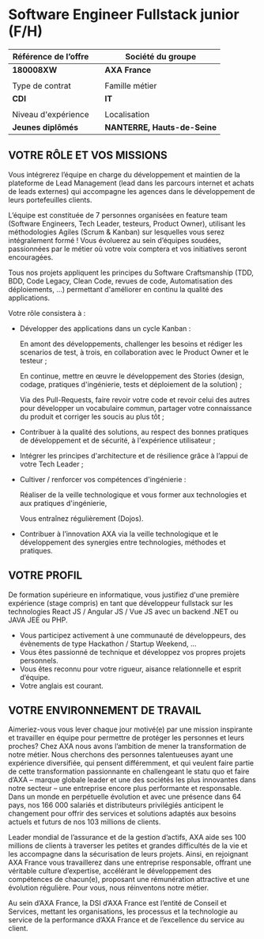 # Software Engineer Fullstack junior (F/H)

| Référence de l’offre |   | Société du groupe        |
|----------------------|---|--------------------------|
| **180008XW**             |   | **AXA France**               |
|                      |   |                          |
| Type de contrat      |   | Famille métier           |
| **CDI**                  |   |**IT**                      |
|                      |   |                          |
| Niveau d'expérience  |   | Localisation             |
| **Jeunes diplômés**      |   | **NANTERRE, Hauts-de-Seine** |



## VOTRE RÔLE ET VOS MISSIONS

Vous intégrerez l’équipe en charge du développement et maintien de la plateforme de Lead Management (lead dans les parcours internet et achats de leads externes) qui accompagne les agences dans le développement de leurs portefeuilles clients.

L’équipe est constituée de 7 personnes organisées en feature team (Software Engineers, Tech Leader, testeurs, Product Owner), utilisant les méthodologies Agiles (Scrum & Kanban) sur lesquelles vous serez intégralement formé ! Vous évoluerez au sein d’équipes soudées, passionnées par le métier où votre voix comptera et vos initiatives seront encouragées.

Tous nos projets appliquent les principes du Software Craftsmanship (TDD, BDD, Code Legacy, Clean Code, revues de code, Automatisation des déploiements, ...) permettant d'améliorer en continu la qualité des applications.

Votre rôle consistera à :

- Développer des applications dans un cycle Kanban :

    En amont des développements, challenger les besoins et rédiger les scenarios de test, à trois, en collaboration avec le Product Owner et le testeur ;

    En continue, mettre en œuvre le développement des Stories (design, codage, pratiques d'ingénierie, tests et déploiement de la solution) ;

    Via des Pull-Requests, faire revoir votre code et revoir celui des autres pour développer un vocabulaire commun, partager votre connaissance du produit et corriger les soucis au plus tôt ;

- Contribuer à la qualité des solutions, au respect des bonnes pratiques de développement et de sécurité, à l'expérience utilisateur ;

- Intégrer les principes d'architecture et de résilience grâce à l’appui de votre Tech Leader ;

- Cultiver / renforcer vos compétences d'ingénierie :

    Réaliser de la veille technologique et vous former aux technologies et aux pratiques d'ingénierie,

    Vous entraînez régulièrement (Dojos).

- Contribuer à l’innovation AXA via la veille technologique et le développement des synergies entre technologies, méthodes et pratiques.

## VOTRE PROFIL

De formation supérieure en informatique, vous justifiez d'une première expérience (stage compris) en tant que développeur fullstack sur les technologies React JS / Angular JS / Vue JS avec un backend .NET ou JAVA JEE ou PHP.

- Vous participez activement à une communauté de développeurs, des évènements de type Hackathon / Startup Weekend, …
- Vous êtes passionné de technique et développez vos propres projets personnels.
- Vous êtes reconnu pour votre rigueur, aisance relationnelle et esprit d’équipe. 
- Votre anglais est courant.

## VOTRE ENVIRONNEMENT DE TRAVAIL

Aimeriez-vous vous lever chaque jour motivé(e) par une mission inspirante et travailler en équipe pour permettre de protéger les personnes et leurs proches? Chez AXA nous avons l’ambition de mener la transformation de notre métier. Nous cherchons des personnes talentueuses ayant une expérience diversifiée, qui pensent différemment, et qui veulent faire partie de cette transformation passionnante en challengeant le statu quo et faire d’AXA – marque globale leader et une des sociétés les plus innovantes dans notre secteur – une entreprise encore plus performante et responsable. Dans un monde en perpétuelle évolution et avec une présence dans 64 pays, nos 166 000 salariés et distributeurs privilégiés anticipent le changement pour offrir des services et solutions adaptés aux besoins actuels et futurs de nos 103 millions de clients.

Leader mondial de l’assurance et de la gestion d’actifs, AXA aide ses 100 millions de clients à traverser les petites et grandes difficultés de la vie et les accompagne dans la sécurisation de leurs projets. Ainsi, en rejoignant AXA France vous travaillerez dans une entreprise responsable, offrant une véritable culture d’expertise, accélérant le développement des compétences de chacun(e), proposant une rémunération attractive et une évolution régulière. Pour vous, nous réinventons notre métier.

Au sein d’AXA France, la DSI d’AXA France est l’entité de Conseil et Services, mettant les organisations, les processus et la technologie au service de la performance d’AXA France et de l’excellence du service au client.